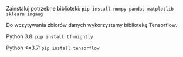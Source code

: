 Zainstaluj potrzebne biblioteki: `pip install numpy pandas matplotlib sklearn imgaug`


Do wczytywania zbiorów danych wykorzystamy bibliotekę Tensorflow.

Python 3.8: `pip install tf-nightly`

Python <=3.7: `pip install tensorflow`
